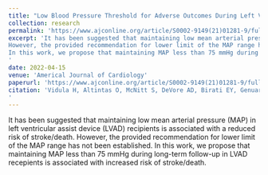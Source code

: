 ```yaml
---
title: "Low Blood Pressure Threshold for Adverse Outcomes During Left Ventricular Assist Device Support"
collection: research
permalink: 'https://www.ajconline.org/article/S0002-9149(21)01281-9/fulltext'
excerpt: 'It has been suggested that maintaining low mean arterial pressure (MAP) in left ventricular assist device (LVAD) recipients is associated with a reduced risk of stroke/death.
However, the provided recommendation for lower limit of the MAP range has not been established.
In this work, we propose that maintaining MAP less than 75 mmHg during long-term follow-up in LVAD recepients is associated with increased risk of stroke/death.
'
date: 2022-04-15
venue: 'Americal Journal of Cardiology'
paperurl: 'https://www.ajconline.org/article/S0002-9149(21)01281-9/fulltext'
citation: 'Vidula H, Altintas O, McNitt S, DeVore AD, Birati EY, Genuardi MV, Sheikh FH, Polonsky B, Alexis JD, Gosev I, Bisognano JD, Kutyifa V, Seidmann A, Goldenberg I. Low Blood Pressure Threshold for Adverse Outcomes During Left Ventricular Assist Device Support. Am J Cardiol. 2022 Apr 15;169:78-85. doi: 10.1016/j.amjcard.2021.12.045. Epub 2022 Jan 19. PMID: 35063265.
'
---
```

It has been suggested that maintaining low mean arterial pressure (MAP) in left ventricular assist device (LVAD) recipients is associated with a reduced risk of stroke/death.
However, the provided recommendation for lower limit of the MAP range has not been established.
In this work, we propose that maintaining MAP less than 75 mmHg during long-term follow-up in LVAD recepients is associated with increased risk of stroke/death.


